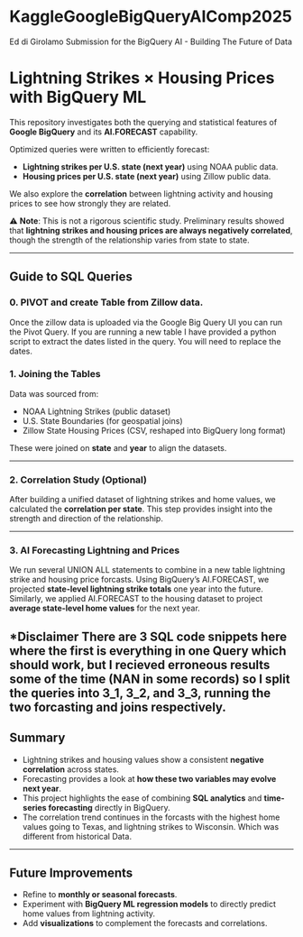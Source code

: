 # KaggleGoogleBigQueryAIComp2025
Ed di Girolamo Submission for the BigQuery AI - Building The Future of Data

# Lightning Strikes × Housing Prices with BigQuery ML

This repository investigates both the querying and statistical features of **Google BigQuery** and its **AI.FORECAST** capability.  

Optimized queries were written to efficiently forecast:

- **Lightning strikes per U.S. state (next year)** using NOAA public data.  
- **Housing prices per U.S. state (next year)** using Zillow public data.  

We also explore the **correlation** between lightning activity and housing prices to see how strongly they are related.

⚠️ **Note**: This is not a rigorous scientific study. Preliminary results showed that **lightning strikes and housing prices are always negatively correlated**, though the strength of the relationship varies from state to state.

---

## Guide to SQL Queries

### 0. PIVOT and create Table from Zillow data.
Once the zillow data is uploaded via the Google Big Query UI you can run the Pivot Query.
If you are running a new table I have provided a python script to extract the dates listed in the query.
You will need to replace the dates.

### 1. Joining the Tables
Data was sourced from:
- NOAA Lightning Strikes (public dataset)  
- U.S. State Boundaries (for geospatial joins)  
- Zillow State Housing Prices (CSV, reshaped into BigQuery long format)  

These were joined on **state** and **year** to align the datasets.

---

### 2. Correlation Study (Optional)
After building a unified dataset of lightning strikes and home values, we calculated the **correlation per state**. This step provides insight into the strength and direction of the relationship.

---

### 3. AI Forecasting Lightning and Prices
We run several UNION ALL statements to combine in a new table lightning strike and housing price forcasts.
Using BigQuery’s AI.FORECAST, we projected **state-level lightning strike totals** one year into the future.
Similarly, we applied AI.FORECAST to the housing dataset to project **average state-level home values** for the next year.

*Disclaimer There are 3 SQL code snippets here where the first is everything in one Query which should work, but
I recieved erroneous results some of the time (NAN in some records) so I split the queries into 3_1, 3_2, and 3_3, running the two forcasting and joins respectively.
---


## Summary
- Lightning strikes and housing values show a consistent **negative correlation** across states.  
- Forecasting provides a look at **how these two variables may evolve next year**.  
- This project highlights the ease of combining **SQL analytics** and **time-series forecasting** directly in BigQuery.  
- The correlation trend continues in the forcasts with the highest home values going to Texas, and lightning strikes to Wisconsin.  Which was different from historical Data.

---

## Future Improvements
- Refine to **monthly or seasonal forecasts**.  
- Experiment with **BigQuery ML regression models** to directly predict home values from lightning activity.  
- Add **visualizations** to complement the forecasts and correlations.
